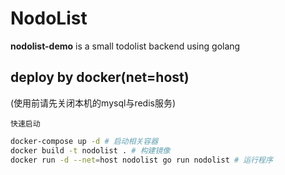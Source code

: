 # NodoList

**nodolist-demo** is a small todolist backend using golang

## deploy by docker(net=host)

(使用前请先关闭本机的mysql与redis服务)

`快速启动`
```bash
docker-compose up -d # 启动相关容器
docker build -t nodolist . # 构建镜像
docker run -d --net=host nodolist go run nodolist # 运行程序
```